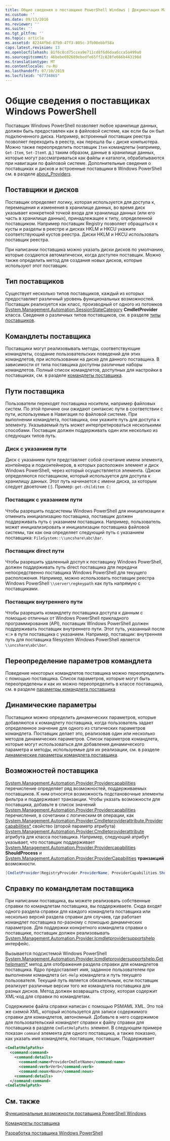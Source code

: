 ```yaml
---
title: Общие сведения о поставщике PowerShell Windows | Документация Майкрософт
ms.custom: ''
ms.date: 09/13/2016
ms.reviewer: ''
ms.suite: ''
ms.tgt_pltfrm: ''
ms.topic: article
ms.assetid: 82244fbd-07b9-47f3-805c-3fb90ebbf58a
caps.latest.revision: 13
ms.openlocfilehash: 81f6c8cd75ccea9e711cd8f6d6daa6cca5a499a0
ms.sourcegitcommit: 46bebe692689ebedfe65ff2c828fe666b443198d
ms.translationtype: MT
ms.contentlocale: ru-RU
ms.lasthandoff: 07/10/2019
ms.locfileid: "67734865"
---
```

# <a name="windows-powershell-provider-overview"></a>Общие сведения о поставщиках Windows PowerShell

Поставщик Windows PowerShell позволяет любое хранилище данных, должен быть предоставлен как в файловой системе, как если бы он был подключенного диска. Например, встроенный поставщик реестра позволяет переходить в реестр, как перешла бы `c` диске компьютера. Можно также переопределить поставщик `Item` командлеты (например, `Get-Item`, `Set-Item`т. д.) таким образом, данные в хранилище данных, которые могут рассматриваться как файлы и каталоги, обрабатываются при навигации по файловой системе. Дополнительные сведения о поставщиках и дисков и встроенные поставщики в Windows PowerShell см. в разделе [about_Providers](/powershell/module/microsoft.powershell.core/about/about_providers).

## <a name="providers-and-drives"></a>Поставщики и дисков

Поставщик определяет логику, которая используется для доступа к, перемещения и изменения в хранилище данных, во время диск указывает конкретной точкой входа для хранилища данных (или его часть в хранилище данных), принадлежащее к типу, определенной поставщиком. Например поставщик Registry позволяет обращаться к кусты и разделы в реестре и дисках HKLM и HKCU укажите соответствующий кустов реестра. Диски HKLM и HKCU использовать поставщик реестра.

При написании поставщика можно указать диски дисков по умолчанию, которые создаются автоматически, когда доступен поставщик. Можно также определить метод для создания новых дисков, которые используют этот поставщик.

## <a name="type-of-providers"></a>Тип поставщиков

Существует несколько типов поставщиков, каждый из которых предоставляет различный уровень функциональных возможностей. Поставщик реализуется как класс, производный от одного из потомков [System.Management.Automation.SessionStateCategory](/dotnet/api/system.management.automation.sessionstatecategory?view=pscore-6.2.0) **CmdletProvider** класса. Сведения о различных типов поставщиков, см. в разделе [типы поставщиков](./provider-types.md).

## <a name="provider-cmdlets"></a>Командлеты поставщика

Поставщики могут реализовывать методы, соответствующие командлеты, создание пользовательских поведений для этих командлетов, при использовании на диске для данного поставщика. В зависимости от типа поставщика доступны различные наборы командлетов. Полный список командлетов, доступных для настройки в поставщиках, см. в разделе [командлеты поставщика](./provider-cmdlets.md).

## <a name="provider-paths"></a>Пути поставщика

Пользователи переходят поставщика носители, например файловых систем. По этой причине они ожидают синтаксис пути в соответствии с пути, используемые в Навигация по файловой системе. При выполнении командлета, поставщика, они укажите путь для доступа к элементу. Указываемый путь может интерпретироваться несколькими способами. Поставщик должен поддерживать один или несколько из следующих типов путь.

### <a name="drive-qualified-paths"></a>Диск с указанием пути

Диск с указанием пути представляет собой сочетание имени элемента, контейнера и подконтейнеров, в которых расположен элемент и диск Windows PowerShell, через который осуществляется элемента. (Диски определяются поставщиком, который используется для доступа к хранилищу данных. Этот путь начинается с имени диска, за которым следует двоеточие (:). Пример: `get-childitem C:`

### <a name="provider-qualified-paths"></a>Поставщик с указанием пути

Чтобы разрешить подсистемы Windows PowerShell для инициализации и отменить инициализацию поставщика, поставщик должен поддерживать путь с указанием поставщика. Например, пользователь может инициализировать и инициализации поставщика файловой системы, так как она определяет следующий путь с указанием поставщика: `FileSystem::\\uncshare\abc\bar`.

### <a name="provider-direct-paths"></a>Поставщик direct пути

Чтобы разрешить удаленный доступ к поставщику Windows PowerShell, должен поддерживать путь direct поставщика для передачи непосредственно поставщика Windows PowerShell для текущего расположения. Например, можно использовать поставщик реестра Windows PowerShell `\\server\regkeypath` как путь напрямую с поставщиками.

### <a name="provider-internal-paths"></a>Поставщик внутреннего пути

Чтобы разрешить командлету поставщика доступа к данным с помощью отличных от Windows PowerShell прикладного программирования (API), поставщик Windows PowerShell должен поддерживать поставщик внутреннего пути. Этот путь, указанный после «::» в пути поставщика с указанием. Например, поставщик: внутренняя путь для поставщика filesystem Windows PowerShell является `\\uncshare\abc\bar`.

## <a name="overriding-cmdlet-parameters"></a>Переопределение параметров командлета

Поведение некоторых командлетов поставщика можно переопределить с помощью поставщика. Список параметров, которые могут быть переопределены и как их можно переопределить в классе поставщика, см. в разделе [параметры командлета поставщика](./provider-cmdlet-parameters.md)

## <a name="dynamic-parameters"></a>Динамические параметры

Поставщики можно определить динамических параметров, которые добавляются к командлету поставщика, когда пользователь задает определенное значение для одного из статических параметров командлета. Поставщик делает это, реализовав один или несколько методов динамических параметров. Список параметров командлета, которые могут использоваться для добавления динамического параметра и методы, используемые для их реализации, см. в разделе [динамические параметры командлета поставщика](./provider-cmdlet-dynamic-parameters.md).

## <a name="provider-capabilities"></a>Возможностей поставщика

[System.Management.Automation.Provider.Providercapabilities](/dotnet/api/System.Management.Automation.Provider.ProviderCapabilities) перечисление определяет ряд возможностей, поддерживаемых поставщиков. К ним относятся возможность подстановочные элементы фильтра и поддерживает транзакции. Чтобы указать возможности для поставщика, добавьте в список значений [System.Management.Automation.Provider.Providercapabilities](/dotnet/api/System.Management.Automation.Provider.ProviderCapabilities) перечисления, в сочетании с логическим `OR` операции, как [ System.Management.Automation.Provider.Cmdletproviderattribute.Providercapabilities*](/dotnet/api/System.Management.Automation.Provider.CmdletProviderAttribute.ProviderCapabilities) свойство (второй параметр атрибута) [System.Management.Automation.Provider.Cmdletproviderattribute ](/dotnet/api/System.Management.Automation.Provider.CmdletProviderAttribute) атрибута для класса поставщика. Например, следующий атрибут указывает, что поставщик поддерживает [System.Management.Automation.Provider.Providercapabilities](/dotnet/api/System.Management.Automation.Provider.ProviderCapabilities?view=pscore-6.2.0) **ShouldProcess** и [ System.Management.Automation.Provider.ProviderCapabilities](/dotnet/api/System.Management.Automation.Provider.ProviderCapabilities?view=pscore-6.2.0) **транзакций** возможности.

```csharp
[CmdletProvider(RegistryProvider.ProviderName, ProviderCapabilities.ShouldProcess | ProviderCapabilities.Transactions)]

```

## <a name="provider-cmdlet-help"></a>Справку по командлетам поставщика

При написании поставщика, вы можете реализовать собственные справки по командлетам поставщика, вы поддерживаете. Сюда входят одного раздела справки для каждого командлета поставщика или несколько версий раздела справки для случаев, где работает командлет поставщика по-разному с помощью динамических параметров. Для поддержки конкретного командлета справки о поставщике, поставщик должен реализовывать [System.Management.Automation.Provider.Icmdletprovidersupportshelp](/dotnet/api/System.Management.Automation.Provider.ICmdletProviderSupportsHelp) интерфейс.

Вызывается подсистемой Windows PowerShell [System.Management.Automation.Provider.Icmdletprovidersupportshelp.Gethelpmaml*](/dotnet/api/System.Management.Automation.Provider.ICmdletProviderSupportsHelp.GetHelpMaml) метод для отображения раздела справки для командлетов поставщика. Ядро предоставляет имя, заданное пользователем при выполнении командлета `Get-Help` командлета и путь текущего пользователя. Текущий путь является обязательным, если поставщик реализует различные версии того же командлета поставщика для разных дисков. Метод должен возвращать строку, которая содержит XML-код для справки по командлетам.

Содержимое файла справки написан с помощью PSMAML XML. Это той же схемой XML, который используется для записи содержимого справки для командлетов, автономный. Добавьте в него содержимое для пользовательский командлет справки к файлу справки для поставщика в разделе `CmdletHelpPaths` элемент. В следующем примере показан `command` элемента для одного поставщика, а также показано, как указать имя командлета, поставщик, поставщик. Поддерживает

```xml
<CmdletHelpPaths>
  <command:command>
    <command:details>
      <command:name>ProviderCmdletName</command:name>
      <command:verb>Verb</command:verb>
      <command:noun>Noun</command:noun>
    <command:details>
  </command:command>
<CmdletHelpPath>
```

## <a name="see-also"></a>См. также

[Функциональные возможности поставщика PowerShell Windows](./provider-types.md)

[Командлеты поставщика](./provider-cmdlets.md)

[Разработка поставщика Windows PowerShell](./writing-a-windows-powershell-provider.md)
